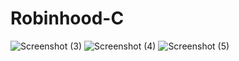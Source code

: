 # Robinhood-C
![Screenshot (3)](https://github.com/TerranceFinleyZ/Robinhood-C/assets/112042894/5a5eb329-7db4-4235-9b5d-c2fa88d44eff)
![Screenshot (4)](https://github.com/TerranceFinleyZ/Robinhood-C/assets/112042894/ce0b234a-3d4f-43d1-abf1-1d03881cc6d7)
![Screenshot (5)](https://github.com/TerranceFinleyZ/Robinhood-C/assets/112042894/844d0bce-5279-4b6a-a61d-088fb0466ab8)
